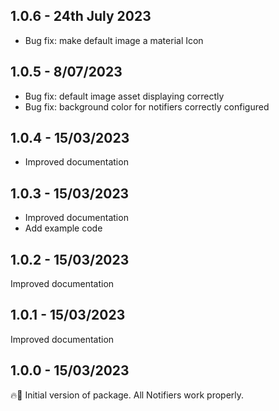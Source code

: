 ## 1.0.6 - 24th July 2023

- Bug fix: make default image a material Icon

## 1.0.5 - 8/07/2023

- Bug fix: default image asset displaying correctly
- Bug fix: background color for notifiers correctly configured

## 1.0.4 - 15/03/2023

- Improved documentation

## 1.0.3 - 15/03/2023

- Improved documentation
- Add example code

## 1.0.2 - 15/03/2023

Improved documentation

## 1.0.1 - 15/03/2023

Improved documentation

## 1.0.0 - 15/03/2023

🔥🚀
Initial version of package. All Notifiers work properly.
